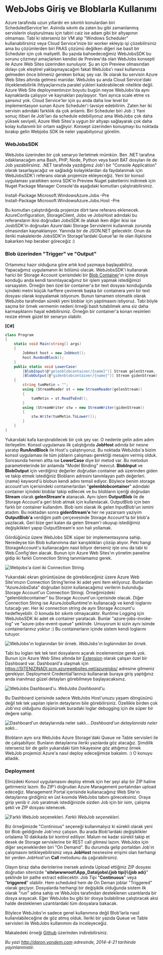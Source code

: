 # WebJobs Giriş ve Bloblarla Kullanımı 

Azure tarafında uzun yıllardır en sıkıntılı konulardan biri
ScheduledService'ler. Aslında sıkıntı da zaten bu gibi zamanlanmış
servislerin oluşturulması için tabiri caiz ise adam gibi bir altyapının
olmaması. Tabi ki isterseniz bir VM alıp "Windows Scheduler"
kullanabilirsiniz veya Cloud Service'inize bir worker ekleyip işi
çözebilirsiniz ama bu çözümlerden biri PAAS çözümü değilken diğeri ise
basit bir Scheduler için çok maliyetli. Bu yazıda bahsedeceğimiz
WebJobsSDK bu sorunu çözmeyi amaçlarken kendisi de Preview'da olan
WebJobs konsepti ile Azure Web Sites üzerinden sunuluyor. Şu an için
Preview olmasından dolayı çok eleştirel yaklaşmayacağım fakat WebJobs'ı
nasıl kullanırıza gelmeden önce bilmeniz gereken birkaç şey var. İlk
olarak bu servisin Azure Web Sites altında gelmesi manidar. WebJobs şu
anda Cloud Service'daki ölçeklenebilirlik ihtiyaçlarınızla paralel
yükleri kaldırabilecek nitelikte değil. Azure Web Site deploymentınızın
boyutu bugün neyse WebJobs'da aynı kaynaklarda çalışıyor ve kaynakları
paylaşıyor. Yani ayrıca scale etme vs şansınız yok. Cloud Service'ler
için şu anda daha low level bir implementasyon sunan Azure Scheduler'ı
tavsiye edebilirim. Zaten her iki servisin adındaki farklılık da çok
anlamlı. Biri Scheduler biri Job :) Yani sonuç itibari ile Job'ları da
schedule edebiliyoruz ama WebJobs çok daha yüksek seviyeli, Azure Web
Sites'a uygun bir altyapı sağlayarak çok daha kolay kullanımlı bir ortam
sağlıyor. Konsept üzerinden konuşmayı bu noktada bırakıp gelin Webjobs
SDK ile neler yapabiliyoruz görelim.

### WebJobsSDK 

WebJobs üzerinden bir çok senaryo ilerletmek mümkün. Ben .NET tarafına
odaklanacağım ama Bash, PHP, Node, Python veya basit BAT dosyları ile de
Job yazabilirsiniz. .NET tarafında yazdığımız Job'ı bir "Console
Application" olarak tasarlayacağız ve sağladığı kolaylıklardan da
faydalanmak için WebJobsSDK'i referans olarak projemize ekleyeceğiz.
Yeni bir konsol uygulaması yarattıken sonra SDK'in Preview Nuget
paketlerini indirmek için Nuget Package Manager Console'da aşağıdaki
komutları çalıştırabilirsiniz.

Install-Package Microsoft.WindowsAzure.Jobs -Pre   
Install-Package Microsoft.WindowsAzure.Jobs.Host -Pre

Bu komutları çalıştırdığında projenize dört tane referans eklenecek.
AzureConfiguration, StorageClient, Jobs ve JobsHost adındaki bu
referansların ikisi doğrudan JobsSDK ile alakalı iken diğer ikisi ise
JosbSDK'in doğrudan Azure'daki Storage Servislerini kullanmak zorunda
olmasından kaynaklanıyor. Yanında bir de JSON.NET gelecektir. Onun da
ileriki makalelerde JobsSDK'in Storage'lardaki Queue'lar ile olan
ilişkisine bakarken hep beraber göreceğiz :)

### Blob üzerinden "Trigger" ve "Output" 

Ortamımız hazır olduğuna göre artık kod yazmaya başlayabiliriz.
Yapacağımız uygulamanın iki bölümü olacak. WebJobsSDK'i kullanarak
harici bir Storage Account içerisindeki bir [Blob
Container](http://daron.yondem.com/tr/search/blob)'ın içine dosya
konduğu anda kendi tanımlayacağımız bir işlem yapmak istediğimizi
varsayalım. Örneğin ben özel bir container'a bir text dosyası konduğunda
içindeki metni küçük harflere çevirerek başka bir containera yeni bir
text dosyası olarak kopyalamak istiyorum. Bunun tamamen otomatik olarak
WebJobs tarafından sürekli yeni bloblar için yapılmasını istiyoruz. Tabi
böyle saçma bir örnek vermemin nedeni örneği basit tutabilmek ama siz
daha karmaşıklarını hayal edebilirsiniz. Örneğin bir container'a konan
resimleri resize etmek güzel bir senaryo olabilir.

**[C\#]**

```cs
class Program
{
    static void Main(string[] args)
    {
        JobHost host = new JobHost();
        host.RunAndBlock();
    }
    public static void LowerCase(
        [BlobInput(@"gelenblobcontainer/{name}")] Stream gelenStream,
        [BlobOutput(@"gidenblobcontainer/{name}")] Stream gidenStream)
    {
        string tumMetin = "";
        using (StreamReader st = new StreamReader(gelenStream))
        {
            tumMetin = st.ReadToEnd();
        }
        using (StreamWriter stw = new StreamWriter(gidenStream))
        {
            stw.Write(tumMetin.ToLower());
        }
    }
}
```

Yukarıdaki kafa karıştırabilecek bir çok şey var. O nedenle gelin adım
adım ilerleyelim. Konsol uygulaması ilk çalıştığında **JobHost** adında
bir nesne yaratıp **RunAndBlock** ile Host'u çalıştırıyoruz. Bu noktada
WebJobs'a bizim konsol uygulaması ile tüm jobların çalışması gerektiği
mesajını vermiş olduk. Sonrasında hemen altta ise **LowerCase** diye bir
metod var. Bu metodun parametrelerinde bir anlamda "Model Binding"
mevcut. **BlobInput** ve **BlobOutput** için verdiğiniz değerler
doğrudan container adı üzerinden giden ve takip etmek istediğiniz
Blobların adresini tanımlayan path değerleri. {name} keyword'ü blobun
kendi adını temsil ediyor. Böylece benim storage account'um içerisindeki
containerlardan "**gelenblobcontainer**" adındaki container içindeki
bloblar takip edilecek ve bu blobların içeriği doğrudan **Stream**
olarak **gelenStream'e** atanacak. Aynı işlem **OutputBlob** ile de
Storage Account'a geri blob atmak için kullanılacak. OutputBlob için ben
farklı bir container kullandım. Blob ismi olarak ilk gelen InputBlob'un
ismini atadım. Bu noktadan sonra **gidenStream'e** her ne yazarsam
yaziyim **OutputBlob'a** verdiğim path çerçevesinde Storage Account'ta
bir blob'a yazılacak. Geri bize geri kalan da gelen Stream'i okuyup
istediğimiz değişiklikleri yapıp OutputStream'e son hali yollamak.

Gördüğünüz üzere WebJobs SDK süper bir implementasyona sahip. Neredeyse
tün Blob kullanımına dair karışıklıkları çözüp atıyor. Peki hangi
StorageAccount'u kullanacağını nasıl biliyor derseniz işte onu da tabi
ki Web.Config'den alacak. Bunun için Azure Web Sites'ın yönetim paneline
gidip iki farklı Connection String tanımlamamız gerek.

![Webjobs'a özel iki Connection
String.](../media/WebJobs_Giris_ve_Bloblarla_Kullanimi/webjobs_1.png)

Yukarıdaki ekran görüntüsüne de görebileceğiniz üzere Azure Web
Site'ımızın Connection String'lerine iki adet yeni item ekliyoruz.
Bunlardan "AzureJobsData" doğrudan bizim kullanacağımız verilerin
bulunduğu Storage Account'un Connection Stringi. Örneğimizdeki
"gelenblobcontainer" bu Storage Account'un içerisinde olacak. Diğer
Connection String ise AzureJobsRuntime'ın kullanacağı ve kendi loglarını
tutacağı yer. Her iki connection string de aynı Storage Account'u
hedefleyebilir. O konuda bir sıkıntı olmayacaktır. Runtime Logging için
WebJobsSDK iki adet ek container yaratacak. Bunlar
"azure-jobs-invoke-log" ve "azure-jobs-event-queue" şeklinde. Umuyorum
ki sizin aynı isimde containerlarınız yoktur :) Bu containerların içinde
sistem kendi loglarını tutuyor.

![WebJobs'ın loglarından bir
örnek.](../media/WebJobs_Giris_ve_Bloblarla_Kullanimi/webjobs_3.png)
*WebJobs'ın loglarından bir örnek.*

Tabi bu logları tek tek text dosyalarını açarak incelememize gerek yok.
Bunun için Azure Web Sites altında bir
[Extension](http://daron.yondem.com/tr/post/Azure_Web_Sites_Kudu_ve_Custom_Site_Extensions)
olarak çalışan özel bir Dashboard var. Dashboard'a ulaşmak için
<https://SITENIZINADI.scm.azurewebsites.net/azurejobs/> adresine
gitmeniz gerekiyor. Deployment Credential'larınızı kullanarak buraya
giriş yaptığınız anda inanılmaz güzel detayları görebilmeye
başlayacaksınız.

![WebJobs
Dashboard'u.](../media/WebJobs_Giris_ve_Bloblarla_Kullanimi/webjobs_4.png)
*WebJobs Dashboard'u.*

Bu Dashboard içerisinde sadece WebJobs Host'unuzu yaşam döngüsünü değil
tek tek yapılan işlerin detaylarını bile görebilirsiniz. Özellikle
birden çok Job'ınız olduğunu düşünürsek buradaki loglar debugging için
de süper bir değere sahip.

![Dashboard'un detaylarında neler
saklı...](../media/WebJobs_Giris_ve_Bloblarla_Kullanimi/webjobs_5.png)
*Dashboard'un detaylarında neler saklı...*

Blobların aynı sıra WebJobs Azure Storage'daki Queue ve Table servisleri
ile de çalışabiliyor. Bunların detaylarına ileriki yazılarda göz
atacağız. Şimdilik isterseniz bir de gelin yukarıdaki tüm hikayesine göz
attığımız örnek WebJob projemizi Azure'a nasıl deploy edeceğimize
bakalım. :) O konuyu atladık.

### Deployment 

Elinizdeki Konsol uygulamasını deploy etmek için her şeyi alıp bir ZIP
haline getirmeniz lazım. Bu ZIP'i doğrudan Azure Management portalından
upload edeceğiz. Management Portal içerisinde kullanacağınız Web Site'ın
detaylarına girdiğiniz en üst kısımda WebJobs tabını göreceksiniz. Oraya
girip yenib ir Job yaratmak istediğinizde sizden Job için bir isim,
çalışma şekli ve ZIP dosyası istenecek.

![Farklı WebJob
seçenekleri.](../media/WebJobs_Giris_ve_Bloblarla_Kullanimi/webjobs_6.png)
*Farklı WebJob seçenekleri.*

Biz örneğimizde "Continious" seçeneği kullanmalıyız ki sürekli olarak
yeni bir Blob geldiğinde Job'ımız çalışsın. Bu arada Blob'lardaki
değişiklikler ortalama 10 dakikada bir kontrol ediliyor. Malum ne kadar
sürekli takip et desek de Storage servislerine bir REST call gitmesi
lazım. WebJobs için diğer seçeneklerden biri "On Demand". Bu durumda
gelip portaldan Job'ın çalışmasını tetikleyebilirsiniz veya **JobHost**
nesnesine erişimi olan herhangi bir yerden JobHost'un **Call** metodunu
da çağırabilirsiniz.

Olayın biraz daha derinlerine inersek aslında Upload ettiğiniz ZIP
dosyası doğrudan sitenizde "**site\\wwwroot\\App\_Data\\jobs\\{job
tipi}\\{job adı}**" şeklinde bir pathe extract edilecektir. Job Tipi
"**Continuous**" veya "**triggered**" olabilir. Hem scheduled hem de On
Deman joblar "Triggered" olarak geçiyor. Dosyalarda herhangi bir
değişiklik olduğunda sistem ilk olarak "run" adına sahip ve WebJobs
tarafından desteklenen uzantılarda bir dosya arayacak. Eğer WebJobs bu
gibi bir dosya bulabilirse çalıştıracak aksi halde desteklenen
uzantılardaki tüm dosyalara bakacak.

Böylece WebJobs'ın sadece genel kullanımına değil Blob'larla nasıl
kullanılabileceğine de göz atmış olduk. İleriki bir yazıda Queue ve
Table servisleri ile WebJobs kullanımını da inceleyeceğiz.

Makaledeki örneği
[Github](https://github.com/daronyondem/AzureOrnekler/tree/master/WebJobsSDK_Preview/WebJobsTestApp)
üzerinden indirebilirsiniz.


*Bu yazi http://daron.yondem.com adresinde, 2014-4-21 tarihinde yayinlanmistir.*